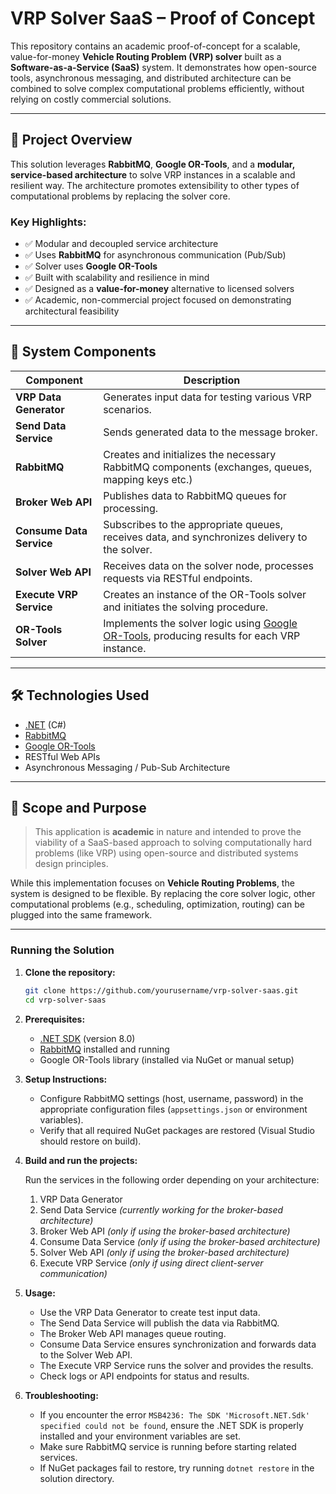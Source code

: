 # VRP Solver SaaS – Proof of Concept

This repository contains an academic proof-of-concept for a scalable, value-for-money **Vehicle Routing Problem (VRP) solver** built as a **Software-as-a-Service (SaaS)** system. It demonstrates how open-source tools, asynchronous messaging, and distributed architecture can be combined to solve complex computational problems efficiently, without relying on costly commercial solutions.

---

## 🧠 Project Overview

This solution leverages **RabbitMQ**, **Google OR-Tools**, and a **modular, service-based architecture** to solve VRP instances in a scalable and resilient way. The architecture promotes extensibility to other types of computational problems by replacing the solver core.

### Key Highlights:
- ✅ Modular and decoupled service architecture
- ✅ Uses **RabbitMQ** for asynchronous communication (Pub/Sub)
- ✅ Solver uses **Google OR-Tools**
- ✅ Built with scalability and resilience in mind
- ✅ Designed as a **value-for-money** alternative to licensed solvers
- ✅ Academic, non-commercial project focused on demonstrating architectural feasibility

---

## 🧩 System Components

| Component              | Description |
|------------------------|-------------|
| **VRP Data Generator**     | Generates input data for testing various VRP scenarios. |
| **Send Data Service**      | Sends generated data to the message broker. |
| **RabbitMQ**               | Creates and initializes the necessary RabbitMQ components (exchanges, queues, mapping keys etc.) |
| **Broker Web API**         | Publishes data to RabbitMQ queues for processing. |
| **Consume Data Service**   | Subscribes to the appropriate queues, receives data, and synchronizes delivery to the solver. |
| **Solver Web API**         | Receives data on the solver node, processes requests via RESTful endpoints. |
| **Execute VRP Service**    | Creates an instance of the OR-Tools solver and initiates the solving procedure. |
| **OR-Tools Solver**        | Implements the solver logic using [Google OR-Tools](https://developers.google.com/optimization), producing results for each VRP instance. |

---

## 🛠 Technologies Used

- [.NET](https://dotnet.microsoft.com/) (C#)
- [RabbitMQ](https://www.rabbitmq.com/)
- [Google OR-Tools](https://developers.google.com/optimization)
- RESTful Web APIs
- Asynchronous Messaging / Pub-Sub Architecture

---

## 🧪 Scope and Purpose

> This application is **academic** in nature and intended to prove the viability of a SaaS-based approach to solving computationally hard problems (like VRP) using open-source and distributed systems design principles.

While this implementation focuses on **Vehicle Routing Problems**, the system is designed to be flexible. By replacing the core solver logic, other computational problems (e.g., scheduling, optimization, routing) can be plugged into the same framework.

---


### Running the Solution


1. **Clone the repository:**

    ```bash
    git clone https://github.com/yourusername/vrp-solver-saas.git
    cd vrp-solver-saas
    ```

2. **Prerequisites:**

    - [.NET SDK](https://dotnet.microsoft.com/download) (version 8.0)
    - [RabbitMQ](https://www.rabbitmq.com/download.html) installed and running
    - Google OR-Tools library (installed via NuGet or manual setup)

3. **Setup Instructions:**

    - Configure RabbitMQ settings (host, username, password) in the appropriate configuration files (`appsettings.json` or environment variables).
    - Verify that all required NuGet packages are restored (Visual Studio should restore on build).

4. **Build and run the projects:**

    Run the services in the following order depending on your architecture:

    1. VRP Data Generator  
    2. Send Data Service *(currently working for the broker-based architecture)*  
    3. Broker Web API *(only if using the broker-based architecture)*  
    4. Consume Data Service *(only if using the broker-based architecture)*  
    5. Solver Web API *(only if using the broker-based architecture)*  
    6. Execute VRP Service *(only if using direct client-server communication)*  


5. **Usage:**

    - Use the VRP Data Generator to create test input data.
    - The Send Data Service will publish the data via RabbitMQ.
    - The Broker Web API manages queue routing.
    - Consume Data Service ensures synchronization and forwards data to the Solver Web API.
    - The Execute VRP Service runs the solver and provides the results.
    - Check logs or API endpoints for status and results.

6. **Troubleshooting:**

    - If you encounter the error `MSB4236: The SDK 'Microsoft.NET.Sdk' specified could not be found`, ensure the .NET SDK is properly installed and your environment variables are set.
    - Make sure RabbitMQ service is running before starting related services.
    - If NuGet packages fail to restore, try running `dotnet restore` in the solution directory.
